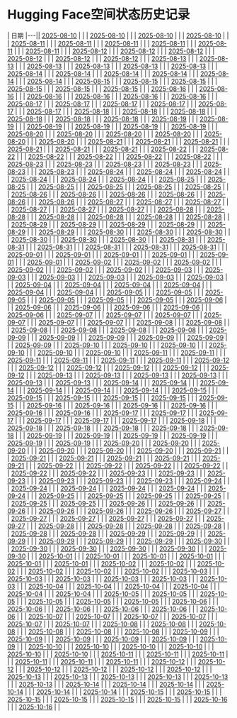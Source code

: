 # Hugging Face空间状态历史记录

| 日期 
|---|| [2025-08-10](https://github.com/asd5772525/Spaces-Keeper/commits/7bc56385deaededbdb2252cfc88d229d8057767f/docs/index.html) |  |
| [2025-08-10](https://github.com/asd5772525/Spaces-Keeper/commits/54ba6b46b6cdd29775ad5190e29cde4900ae0c39/docs/index.html) |  |
| [2025-08-10](https://github.com/asd5772525/Spaces-Keeper/commits/bc1d004f7f78b8c7edbd271566a70a80ff3af4aa/docs/index.html) |  |
| [2025-08-10](https://github.com/asd5772525/Spaces-Keeper/commits/071532f673b5a81868fd2bcd74e1015af9668811/docs/index.html) |  |
| [2025-08-11](https://github.com/asd5772525/Spaces-Keeper/commits/9e21b205b9feb33c85c46525ebeece32819b44ac/docs/index.html) |  |
| [2025-08-11](https://github.com/asd5772525/Spaces-Keeper/commits/164b531c61f99a2e5190e8ab5c0a3432ab5dfef6/docs/index.html) |  |
| [2025-08-11](https://github.com/asd5772525/Spaces-Keeper/commits/8c11533de2a0753d495b7384f988917023bddb39/docs/index.html) |  |
| [2025-08-11](https://github.com/asd5772525/Spaces-Keeper/commits/088df7f814ee31e67edda87d6e4e0618e03c1d3a/docs/index.html) |  |
| [2025-08-11](https://github.com/asd5772525/Spaces-Keeper/commits/0642507b6db9f4417fb7cba756cdb75b4a3f9978/docs/index.html) |  |
| [2025-08-11](https://github.com/asd5772525/Spaces-Keeper/commits/4306832582bd403c1be9cec3974031a9c16182e0/docs/index.html) |  |
| [2025-08-12](https://github.com/asd5772525/Spaces-Keeper/commits/867e94bc9985e12c99d26e833662332e6f67fe84/docs/index.html) |  |
| [2025-08-12](https://github.com/asd5772525/Spaces-Keeper/commits/b69234deccd3ade7060ccc395d5a6231dac27a95/docs/index.html) |  |
| [2025-08-12](https://github.com/asd5772525/Spaces-Keeper/commits/7fdf8b20c2f33fb045721e8340cfaa15931c852c/docs/index.html) |  |
| [2025-08-12](https://github.com/asd5772525/Spaces-Keeper/commits/ec0189b98c5fb5d2a98062bd0bbc6ca84e8036f2/docs/index.html) |  |
| [2025-08-12](https://github.com/asd5772525/Spaces-Keeper/commits/a9659397876334f14dfa28e9e99a1de7bf141ea9/docs/index.html) |  |
| [2025-08-12](https://github.com/asd5772525/Spaces-Keeper/commits/924fb6cc4441a2748d193b209e2b35d1953e169a/docs/index.html) |  |
| [2025-08-13](https://github.com/asd5772525/Spaces-Keeper/commits/ac9b3cb7808b71a56ae789707d9c24aba9d9445a/docs/index.html) |  |
| [2025-08-13](https://github.com/asd5772525/Spaces-Keeper/commits/98ad06017433326e7a4cd4a8f5327e99b22bf1de/docs/index.html) |  |
| [2025-08-13](https://github.com/asd5772525/Spaces-Keeper/commits/86685663a3ce59260069434a73103e194fa4dd32/docs/index.html) |  |
| [2025-08-13](https://github.com/asd5772525/Spaces-Keeper/commits/e17201c78a61eafa61e9237fe9795aa6d406aa10/docs/index.html) |  |
| [2025-08-13](https://github.com/asd5772525/Spaces-Keeper/commits/7222beb7fb224bcbdf6dd6fbeef91f398b909af9/docs/index.html) |  |
| [2025-08-13](https://github.com/asd5772525/Spaces-Keeper/commits/b251f19e8e231b5c1881ee23f9e9dc61035dc8b8/docs/index.html) |  |
| [2025-08-14](https://github.com/asd5772525/Spaces-Keeper/commits/c8ff28c46a115eb0ed5acf9112fad831ada1d836/docs/index.html) |  |
| [2025-08-14](https://github.com/asd5772525/Spaces-Keeper/commits/942617f38fa2999369be378b86707db644fee6f6/docs/index.html) |  |
| [2025-08-14](https://github.com/asd5772525/Spaces-Keeper/commits/171cb77810415b866d50a246be27346052dc4c1f/docs/index.html) |  |
| [2025-08-14](https://github.com/asd5772525/Spaces-Keeper/commits/b758fa504a2b9849bf29dc962920f8b160db6e22/docs/index.html) |  |
| [2025-08-14](https://github.com/asd5772525/Spaces-Keeper/commits/e7182e4c65f14d7cc9af990112fa7b9f50606a54/docs/index.html) |  |
| [2025-08-14](https://github.com/asd5772525/Spaces-Keeper/commits/153f436c24d3eb6f37c37ead3a91cdb897e9e83a/docs/index.html) |  |
| [2025-08-15](https://github.com/asd5772525/Spaces-Keeper/commits/d9b302a1bf8f79acdfe1af92dfa0302f8dc2906d/docs/index.html) |  |
| [2025-08-15](https://github.com/asd5772525/Spaces-Keeper/commits/bdc32b7eb5d43a8e2d6be4826dc15876bc7d634e/docs/index.html) |  |
| [2025-08-15](https://github.com/asd5772525/Spaces-Keeper/commits/4219748cf21779566ebdf5ed2e235693bbb57f37/docs/index.html) |  |
| [2025-08-15](https://github.com/asd5772525/Spaces-Keeper/commits/5193046f630ddf2c0c7b7925ece7a0aea4e16c85/docs/index.html) |  |
| [2025-08-15](https://github.com/asd5772525/Spaces-Keeper/commits/0f62a44e7f7f3c502c5bbfd53e1075ef2a0ddea5/docs/index.html) |  |
| [2025-08-15](https://github.com/asd5772525/Spaces-Keeper/commits/08350ee9d1edc79d1be7adbd6e62d4194c5db874/docs/index.html) |  |
| [2025-08-16](https://github.com/asd5772525/Spaces-Keeper/commits/a27921b56bd7f57da32af7cdf1855149e3e57a06/docs/index.html) |  |
| [2025-08-16](https://github.com/asd5772525/Spaces-Keeper/commits/5786799d2f117a41ef9384f225af2fba8a81203d/docs/index.html) |  |
| [2025-08-16](https://github.com/asd5772525/Spaces-Keeper/commits/c89e69be3b6eb804c2a9a0faf5740a57914a5d25/docs/index.html) |  |
| [2025-08-16](https://github.com/asd5772525/Spaces-Keeper/commits/f5280a026a64044f05e695f159612c62de138d25/docs/index.html) |  |
| [2025-08-16](https://github.com/asd5772525/Spaces-Keeper/commits/357c83b8a25f91ec867d91d015393fec8b094b79/docs/index.html) |  |
| [2025-08-16](https://github.com/asd5772525/Spaces-Keeper/commits/7e03712d9fb157a165c4cde55656e7560cae97ed/docs/index.html) |  |
| [2025-08-17](https://github.com/asd5772525/Spaces-Keeper/commits/d1981b05ac1d59772618f1e5f6ff85617888f003/docs/index.html) |  |
| [2025-08-17](https://github.com/asd5772525/Spaces-Keeper/commits/c990d3a7eb017e50b7d1b7ce9d933dc55c2ee84c/docs/index.html) |  |
| [2025-08-17](https://github.com/asd5772525/Spaces-Keeper/commits/07bf62dbddaddc218eabaf79cd25f4f9d64ec6a2/docs/index.html) |  |
| [2025-08-17](https://github.com/asd5772525/Spaces-Keeper/commits/140e586a51126ab6490a2decff5ee8fc1e411e42/docs/index.html) |  |
| [2025-08-17](https://github.com/asd5772525/Spaces-Keeper/commits/44777783d5918be3b9adb09c5940b3857ab13bf3/docs/index.html) |  |
| [2025-08-17](https://github.com/asd5772525/Spaces-Keeper/commits/5bdd682256a60398870d374394d804b4bb831223/docs/index.html) |  |
| [2025-08-18](https://github.com/asd5772525/Spaces-Keeper/commits/d821350758d91a85cb6be92c8082ac78549891ab/docs/index.html) |  |
| [2025-08-18](https://github.com/asd5772525/Spaces-Keeper/commits/fcc86088872d0bbea33bb775f1b0df703619dc9a/docs/index.html) |  |
| [2025-08-18](https://github.com/asd5772525/Spaces-Keeper/commits/085531cdb1cfc4881a847c4296a6d8f9096b2f48/docs/index.html) |  |
| [2025-08-18](https://github.com/asd5772525/Spaces-Keeper/commits/75efdb5b8277a0d673b44bf0aa259c3b7d85f481/docs/index.html) |  |
| [2025-08-18](https://github.com/asd5772525/Spaces-Keeper/commits/e2ebb31f067bddde4e4d023b606adcb7dc4253a7/docs/index.html) |  |
| [2025-08-18](https://github.com/asd5772525/Spaces-Keeper/commits/70dc9b45e9d5a96a9f3ca885212ce4266f9cfab4/docs/index.html) |  |
| [2025-08-19](https://github.com/asd5772525/Spaces-Keeper/commits/02734762f1697919910fa78437c6e28de3923cf8/docs/index.html) |  |
| [2025-08-19](https://github.com/asd5772525/Spaces-Keeper/commits/cff675416dc48eb962c6095097ddd45e4ca0e6b8/docs/index.html) |  |
| [2025-08-19](https://github.com/asd5772525/Spaces-Keeper/commits/ea14e6c2e3beda1a9b54e8e421fddf9a69254c7e/docs/index.html) |  |
| [2025-08-19](https://github.com/asd5772525/Spaces-Keeper/commits/3f32c15d646ad4758dccdd15aeb3fcb38dd78dd1/docs/index.html) |  |
| [2025-08-19](https://github.com/asd5772525/Spaces-Keeper/commits/747430e604ed68037b4e09b56323542feea267a6/docs/index.html) |  |
| [2025-08-19](https://github.com/asd5772525/Spaces-Keeper/commits/67080bd878afb32d90ca1b078f5a390a4d785cca/docs/index.html) |  |
| [2025-08-20](https://github.com/asd5772525/Spaces-Keeper/commits/7268b0a41ca8742150eb14fb37a8d8a7a0e67f6c/docs/index.html) |  |
| [2025-08-20](https://github.com/asd5772525/Spaces-Keeper/commits/f155faf249ea34853b7e6d2220b05cf1cc041054/docs/index.html) |  |
| [2025-08-20](https://github.com/asd5772525/Spaces-Keeper/commits/e0140b83e6665dbf99d077fbf16cc4451cf074d6/docs/index.html) |  |
| [2025-08-20](https://github.com/asd5772525/Spaces-Keeper/commits/d9e6b71fe6d34da78f242045f33bc58c0e4f3e59/docs/index.html) |  |
| [2025-08-20](https://github.com/asd5772525/Spaces-Keeper/commits/d181af133d5372e78fedb003c45c193ed16f4826/docs/index.html) |  |
| [2025-08-20](https://github.com/asd5772525/Spaces-Keeper/commits/2304f18da104c37309863d1d569bdc961de5832d/docs/index.html) |  |
| [2025-08-21](https://github.com/asd5772525/Spaces-Keeper/commits/0e603e99a67b82b463090293d99cbd5246f425f0/docs/index.html) |  |
| [2025-08-21](https://github.com/asd5772525/Spaces-Keeper/commits/db1d93db2301ba76f66456cf24d0726e48dc8f95/docs/index.html) |  |
| [2025-08-21](https://github.com/asd5772525/Spaces-Keeper/commits/adbf2b7705b612047abaf875fb946f9dea07a04e/docs/index.html) |  |
| [2025-08-21](https://github.com/asd5772525/Spaces-Keeper/commits/b2daec85d863b7e539c815439a6675c6c0e93c22/docs/index.html) |  |
| [2025-08-21](https://github.com/asd5772525/Spaces-Keeper/commits/271b5d2ce85b8324c9d937b7fc65d30d618b3ea2/docs/index.html) |  |
| [2025-08-21](https://github.com/asd5772525/Spaces-Keeper/commits/36b664abafd010aa76e7c916d89c1e174647a927/docs/index.html) |  |
| [2025-08-22](https://github.com/asd5772525/Spaces-Keeper/commits/415c1f4fd5d5dea68f1cf316281e8ecc3905f1b4/docs/index.html) |  |
| [2025-08-22](https://github.com/asd5772525/Spaces-Keeper/commits/76888247e1ffe4bed402fe5d4f5673402c2ea537/docs/index.html) |  |
| [2025-08-22](https://github.com/asd5772525/Spaces-Keeper/commits/b6097f1aa6d13edfacf386cdb15ba6775bfaa5cc/docs/index.html) |  |
| [2025-08-22](https://github.com/asd5772525/Spaces-Keeper/commits/d1cf1b50d5f35b2fef088a8bb6d054c50954b12b/docs/index.html) |  |
| [2025-08-22](https://github.com/asd5772525/Spaces-Keeper/commits/c6305a3c07bc15bbbb8580b8a83a680fca65d7c1/docs/index.html) |  |
| [2025-08-22](https://github.com/asd5772525/Spaces-Keeper/commits/f00d65ef0050cdacd5583c894c164080f86a3594/docs/index.html) |  |
| [2025-08-23](https://github.com/asd5772525/Spaces-Keeper/commits/2d33965652986c13ee1cff37948917d26e8d63ae/docs/index.html) |  |
| [2025-08-23](https://github.com/asd5772525/Spaces-Keeper/commits/db7f18a3b1b4347adffa333dd34a994d89832b7d/docs/index.html) |  |
| [2025-08-23](https://github.com/asd5772525/Spaces-Keeper/commits/abb8a12ac7f791f28e53f0deab900a904de5ec16/docs/index.html) |  |
| [2025-08-23](https://github.com/asd5772525/Spaces-Keeper/commits/319901547a5d9f21ef79fe744c198c9063e849f9/docs/index.html) |  |
| [2025-08-23](https://github.com/asd5772525/Spaces-Keeper/commits/6f9b09499aa6218a0c20083437e6c5ad9340d9bc/docs/index.html) |  |
| [2025-08-23](https://github.com/asd5772525/Spaces-Keeper/commits/b3948b91ff94b45e64f3238ac6ea691df8fafe7b/docs/index.html) |  |
| [2025-08-24](https://github.com/asd5772525/Spaces-Keeper/commits/b5661e4da47eefd4e1c830c73b6cfe0403045049/docs/index.html) |  |
| [2025-08-24](https://github.com/asd5772525/Spaces-Keeper/commits/982e8cf0960d35f307fb1b64d80ed9b242b33a71/docs/index.html) |  |
| [2025-08-24](https://github.com/asd5772525/Spaces-Keeper/commits/3625d75b7635573716784fa24b48d10a09e0374b/docs/index.html) |  |
| [2025-08-24](https://github.com/asd5772525/Spaces-Keeper/commits/f9f7ebb2e8c4ceaba4cf534381dc49ccc4f86f01/docs/index.html) |  |
| [2025-08-24](https://github.com/asd5772525/Spaces-Keeper/commits/5c22bb187aad3d509d5799961517a4c5fa3839c7/docs/index.html) |  |
| [2025-08-24](https://github.com/asd5772525/Spaces-Keeper/commits/89331e3f2554b5372e753922b896cb8e99349697/docs/index.html) |  |
| [2025-08-25](https://github.com/asd5772525/Spaces-Keeper/commits/4407ad7524ef8fc73fc971cc1594c0fbe07ea931/docs/index.html) |  |
| [2025-08-25](https://github.com/asd5772525/Spaces-Keeper/commits/24b0524196697d358d6f8f733014b0c1af71b8fd/docs/index.html) |  |
| [2025-08-25](https://github.com/asd5772525/Spaces-Keeper/commits/1d33a711cf15acbf452b62dd7967ee003f2154fd/docs/index.html) |  |
| [2025-08-25](https://github.com/asd5772525/Spaces-Keeper/commits/004583f33d47183ad2a08e643a6d2b14067b9e2a/docs/index.html) |  |
| [2025-08-25](https://github.com/asd5772525/Spaces-Keeper/commits/1ca1190dc197ef13644fec3b7d1afffc63e2bc88/docs/index.html) |  |
| [2025-08-25](https://github.com/asd5772525/Spaces-Keeper/commits/7897774f805a15ee896d0e746abb4360fa83c551/docs/index.html) |  |
| [2025-08-26](https://github.com/asd5772525/Spaces-Keeper/commits/2eb6ee76d548816ce1466a8bcea2cec2ab07b049/docs/index.html) |  |
| [2025-08-26](https://github.com/asd5772525/Spaces-Keeper/commits/be5afcdb00943fbe1a7de2849117b5c1ca0fa036/docs/index.html) |  |
| [2025-08-26](https://github.com/asd5772525/Spaces-Keeper/commits/c89ff911f1aa364e76eae27418c4b4264c89fe4f/docs/index.html) |  |
| [2025-08-26](https://github.com/asd5772525/Spaces-Keeper/commits/2d94317d6398fb5466a90231a2255963255a7658/docs/index.html) |  |
| [2025-08-26](https://github.com/asd5772525/Spaces-Keeper/commits/821f048c6495585311882c02ad907ba103f19550/docs/index.html) |  |
| [2025-08-26](https://github.com/asd5772525/Spaces-Keeper/commits/9467fd4536801cfd5803f0c85b0f4b591a81e0c8/docs/index.html) |  |
| [2025-08-27](https://github.com/asd5772525/Spaces-Keeper/commits/15ba23ee0f9524bbfb1387c8f989b97e2e3e5222/docs/index.html) |  |
| [2025-08-27](https://github.com/asd5772525/Spaces-Keeper/commits/b9ed6bd205276dc5d11547d5bff78729586c2aa2/docs/index.html) |  |
| [2025-08-27](https://github.com/asd5772525/Spaces-Keeper/commits/c55e6c28671f279c11f1a5422ab2312599407263/docs/index.html) |  |
| [2025-08-27](https://github.com/asd5772525/Spaces-Keeper/commits/e7187120425825993a15d68c018ea90ca8ad60e5/docs/index.html) |  |
| [2025-08-27](https://github.com/asd5772525/Spaces-Keeper/commits/af76e595285340ad95144608f9bda1c153043c07/docs/index.html) |  |
| [2025-08-27](https://github.com/asd5772525/Spaces-Keeper/commits/e9ff567c57fd69751b58005706ed1f60621af486/docs/index.html) |  |
| [2025-08-28](https://github.com/asd5772525/Spaces-Keeper/commits/30760814b873288b0402d47ce95808f75eef7303/docs/index.html) |  |
| [2025-08-28](https://github.com/asd5772525/Spaces-Keeper/commits/8d69eca941453db78d62d94ea5e29cd8ba15ae08/docs/index.html) |  |
| [2025-08-28](https://github.com/asd5772525/Spaces-Keeper/commits/cd0037ffc587bfb14f1d8732eb87e31c4c1e3818/docs/index.html) |  |
| [2025-08-28](https://github.com/asd5772525/Spaces-Keeper/commits/1614aaa8d0c3d74efac1dbe500ad8933c31d5d6c/docs/index.html) |  |
| [2025-08-28](https://github.com/asd5772525/Spaces-Keeper/commits/dbe9b34d73b5748af4543ca8eb7600dcf9f5fefa/docs/index.html) |  |
| [2025-08-28](https://github.com/asd5772525/Spaces-Keeper/commits/3960fe7b126ec75c65724672d8e4a35ff052c112/docs/index.html) |  |
| [2025-08-29](https://github.com/asd5772525/Spaces-Keeper/commits/217db9ad17d89fdb8de10d368b718873ed070cbc/docs/index.html) |  |
| [2025-08-29](https://github.com/asd5772525/Spaces-Keeper/commits/6c15d164bb58e60a996f4f6f78042b6da8a8edcb/docs/index.html) |  |
| [2025-08-29](https://github.com/asd5772525/Spaces-Keeper/commits/b809033cd48f8ff62671af9d72c856ba9e798355/docs/index.html) |  |
| [2025-08-29](https://github.com/asd5772525/Spaces-Keeper/commits/8bfb6b0263c2ab9d8d6767e92097ab5e14579fd6/docs/index.html) |  |
| [2025-08-29](https://github.com/asd5772525/Spaces-Keeper/commits/51b0ce508eecb7a29b85c82c2958cac77001871d/docs/index.html) |  |
| [2025-08-29](https://github.com/asd5772525/Spaces-Keeper/commits/07b2ea49058cc1086e417067fef67391e04c5d41/docs/index.html) |  |
| [2025-08-30](https://github.com/asd5772525/Spaces-Keeper/commits/58f32791190aff39c1c5ed4ba250b5edb59994a4/docs/index.html) |  |
| [2025-08-30](https://github.com/asd5772525/Spaces-Keeper/commits/89e1b8ea635c57fcecdb50120d84e1fa792ff9c1/docs/index.html) |  |
| [2025-08-30](https://github.com/asd5772525/Spaces-Keeper/commits/fe2242b4acac6f31fda85ea16fc8d3fc136d79e9/docs/index.html) |  |
| [2025-08-30](https://github.com/asd5772525/Spaces-Keeper/commits/694458e5666e20631d928cd81033e6efbe3e3341/docs/index.html) |  |
| [2025-08-30](https://github.com/asd5772525/Spaces-Keeper/commits/de296bf302de60cc3806062f9c6675cbfa2b42de/docs/index.html) |  |
| [2025-08-30](https://github.com/asd5772525/Spaces-Keeper/commits/6cd15eebb4123200f0e7eb8e1c5669b750e66431/docs/index.html) |  |
| [2025-08-31](https://github.com/asd5772525/Spaces-Keeper/commits/20722e02563eb090b88d9cb5eb3b43e95e8172b9/docs/index.html) |  |
| [2025-08-31](https://github.com/asd5772525/Spaces-Keeper/commits/42f69f8fd0a57811d9669a73f09bf3016ba32259/docs/index.html) |  |
| [2025-08-31](https://github.com/asd5772525/Spaces-Keeper/commits/87e6b079e7d8f412d695ec1490fdb1ecba9f1b3e/docs/index.html) |  |
| [2025-08-31](https://github.com/asd5772525/Spaces-Keeper/commits/aa341ab911f35dbc03b6be710fe602704a843734/docs/index.html) |  |
| [2025-08-31](https://github.com/asd5772525/Spaces-Keeper/commits/f246aed5356a48063de37eab3c12999958a627f6/docs/index.html) |  |
| [2025-08-31](https://github.com/asd5772525/Spaces-Keeper/commits/5f72a0f1c8d5f836e69e6abab79fdd3230aa6439/docs/index.html) |  |
| [2025-09-01](https://github.com/asd5772525/Spaces-Keeper/commits/168014403c926a9f0c4e521721ad957916cbc964/docs/index.html) |  |
| [2025-09-01](https://github.com/asd5772525/Spaces-Keeper/commits/f580e0308b73ad70c7315b2bda9c1e6970fbf493/docs/index.html) |  |
| [2025-09-01](https://github.com/asd5772525/Spaces-Keeper/commits/0d987ccc2de192858fe41473759a11c952689bed/docs/index.html) |  |
| [2025-09-01](https://github.com/asd5772525/Spaces-Keeper/commits/4924292d44db8275ffe0c9b06fe1479debcc814e/docs/index.html) |  |
| [2025-09-01](https://github.com/asd5772525/Spaces-Keeper/commits/babdb95b6666f668d2d27cd3896c3d433e1cb0ec/docs/index.html) |  |
| [2025-09-01](https://github.com/asd5772525/Spaces-Keeper/commits/ad247a3ad9ad255526e02879ab53c7deb1ebe4d9/docs/index.html) |  |
| [2025-09-02](https://github.com/asd5772525/Spaces-Keeper/commits/0c8ce9036b1e5975bf1a8206bf5d4ac0cdd9765e/docs/index.html) |  |
| [2025-09-02](https://github.com/asd5772525/Spaces-Keeper/commits/19b882698d158faf84048b1759070cd80a80c6d3/docs/index.html) |  |
| [2025-09-02](https://github.com/asd5772525/Spaces-Keeper/commits/7520a5a98f55c1226f6fff3f3384eb2be13e01d1/docs/index.html) |  |
| [2025-09-02](https://github.com/asd5772525/Spaces-Keeper/commits/9378d7e03136a0c185959217811877481982388b/docs/index.html) |  |
| [2025-09-02](https://github.com/asd5772525/Spaces-Keeper/commits/b1f9e5ce0be02d597975e265923f2e30354ef79f/docs/index.html) |  |
| [2025-09-02](https://github.com/asd5772525/Spaces-Keeper/commits/709b20a269a4209d83755a45a3063324b6762eaf/docs/index.html) |  |
| [2025-09-03](https://github.com/asd5772525/Spaces-Keeper/commits/a61a50be7f78f98dd3cdb1ad88e4f8bdef119da5/docs/index.html) |  |
| [2025-09-03](https://github.com/asd5772525/Spaces-Keeper/commits/048dbdacbd66bde8b84df55c23fdcc864cc56c8f/docs/index.html) |  |
| [2025-09-03](https://github.com/asd5772525/Spaces-Keeper/commits/4322e09df03f65791efa939b40a4d4f28ef1a5ab/docs/index.html) |  |
| [2025-09-03](https://github.com/asd5772525/Spaces-Keeper/commits/7531e62257986cfd996e0a41520b07c67486623d/docs/index.html) |  |
| [2025-09-03](https://github.com/asd5772525/Spaces-Keeper/commits/060f2372aca8d275b3c191bf1a69e84982afd5dd/docs/index.html) |  |
| [2025-09-03](https://github.com/asd5772525/Spaces-Keeper/commits/68cc2762f0c8f3ab368d4c6a70cb9b99c859ed1a/docs/index.html) |  |
| [2025-09-04](https://github.com/asd5772525/Spaces-Keeper/commits/481ad43158b1c95af98b062a736203ec542f0689/docs/index.html) |  |
| [2025-09-04](https://github.com/asd5772525/Spaces-Keeper/commits/eabe36db90afdb14c8ee6bae254007e70b02d3d0/docs/index.html) |  |
| [2025-09-04](https://github.com/asd5772525/Spaces-Keeper/commits/e1144c00a1d8d7770aeabf8d3a06f2f20d15b16b/docs/index.html) |  |
| [2025-09-04](https://github.com/asd5772525/Spaces-Keeper/commits/6def7e0a48a8c469eb69cdb71a7ab6fd90085e63/docs/index.html) |  |
| [2025-09-04](https://github.com/asd5772525/Spaces-Keeper/commits/2f3cfce99e65a8637ed3a14b5ce36686a8f4dfe1/docs/index.html) |  |
| [2025-09-04](https://github.com/asd5772525/Spaces-Keeper/commits/88f852eb011c5ccc05aaff780933048df78cc849/docs/index.html) |  |
| [2025-09-05](https://github.com/asd5772525/Spaces-Keeper/commits/0b647791401e7a13a3c912f837cfcc7fdd81c37f/docs/index.html) |  |
| [2025-09-05](https://github.com/asd5772525/Spaces-Keeper/commits/ae7f0218b8bfe56b4169e897473b3155df663251/docs/index.html) |  |
| [2025-09-05](https://github.com/asd5772525/Spaces-Keeper/commits/54b1f9f1f48a4c8ea1c17c40ac5490cfcd8557f7/docs/index.html) |  |
| [2025-09-05](https://github.com/asd5772525/Spaces-Keeper/commits/01546d402e74a437416eb8f8159eae6911c3cecf/docs/index.html) |  |
| [2025-09-05](https://github.com/asd5772525/Spaces-Keeper/commits/d9cbd41303ab1b18103dcdeaa30c97857ccaadd9/docs/index.html) |  |
| [2025-09-05](https://github.com/asd5772525/Spaces-Keeper/commits/2adfb173234a6b3327a818ea86bb594ad28ffbab/docs/index.html) |  |
| [2025-09-06](https://github.com/asd5772525/Spaces-Keeper/commits/de9defd351f3904770faa6c5e692b06926357d89/docs/index.html) |  |
| [2025-09-06](https://github.com/asd5772525/Spaces-Keeper/commits/9fab93a8209d37dc867cacd0000e5b43cc87646f/docs/index.html) |  |
| [2025-09-06](https://github.com/asd5772525/Spaces-Keeper/commits/eca2233aa8b29f5c8360335ebd0b91cd750c79df/docs/index.html) |  |
| [2025-09-06](https://github.com/asd5772525/Spaces-Keeper/commits/9492c1dd94847f2ec32d5ddf97c4874d63d5e242/docs/index.html) |  |
| [2025-09-06](https://github.com/asd5772525/Spaces-Keeper/commits/6b1320a2e61f815791b2ce0175e4d56304d79381/docs/index.html) |  |
| [2025-09-06](https://github.com/asd5772525/Spaces-Keeper/commits/ad2f0286aaf36ba38d1cb17e7b61158fe2493e8d/docs/index.html) |  |
| [2025-09-07](https://github.com/asd5772525/Spaces-Keeper/commits/26b910590421849e311c2df7015ce1ca99fd6d56/docs/index.html) |  |
| [2025-09-07](https://github.com/asd5772525/Spaces-Keeper/commits/297221e001de3c3e2576ca48fa52e202891a759c/docs/index.html) |  |
| [2025-09-07](https://github.com/asd5772525/Spaces-Keeper/commits/e0ea13acd57b2caf05d95d08ba0f5bdf7f69ec90/docs/index.html) |  |
| [2025-09-07](https://github.com/asd5772525/Spaces-Keeper/commits/c3b315b8c2981eacf348e78d1032d69d0f79755b/docs/index.html) |  |
| [2025-09-07](https://github.com/asd5772525/Spaces-Keeper/commits/eda23fcd9c26d37a0962b301ca180933212955e0/docs/index.html) |  |
| [2025-09-07](https://github.com/asd5772525/Spaces-Keeper/commits/f01329b1ff4bf444de0e05c4bdeda259053e7767/docs/index.html) |  |
| [2025-09-08](https://github.com/asd5772525/Spaces-Keeper/commits/988e2d3ebf316dac3c29cc5777faa0c414960d3d/docs/index.html) |  |
| [2025-09-08](https://github.com/asd5772525/Spaces-Keeper/commits/987c53ed1f6360959d5d3d7d5e5ba2be7a5342bb/docs/index.html) |  |
| [2025-09-08](https://github.com/asd5772525/Spaces-Keeper/commits/f443df33d061e39a16c1bfc4b3622120154b7287/docs/index.html) |  |
| [2025-09-08](https://github.com/asd5772525/Spaces-Keeper/commits/2506e4c0189a5dd7111a75f1304c303aaf36181f/docs/index.html) |  |
| [2025-09-08](https://github.com/asd5772525/Spaces-Keeper/commits/daa095c7bc1f63826eee33b32492b9381378403e/docs/index.html) |  |
| [2025-09-08](https://github.com/asd5772525/Spaces-Keeper/commits/55af61b9ab911c161e78249c3edf99c9cd1226df/docs/index.html) |  |
| [2025-09-09](https://github.com/asd5772525/Spaces-Keeper/commits/e8aab36b035cc693ef7313be3951056204fb925f/docs/index.html) |  |
| [2025-09-09](https://github.com/asd5772525/Spaces-Keeper/commits/9ce0a38a6cf4621884ed5ee06f1680a3e6bcb47f/docs/index.html) |  |
| [2025-09-09](https://github.com/asd5772525/Spaces-Keeper/commits/e9c2b7dc9458591eea79bd43c628f36e83d988cf/docs/index.html) |  |
| [2025-09-09](https://github.com/asd5772525/Spaces-Keeper/commits/44b5ca7ec9366a07c5c382673fd45c3f392df986/docs/index.html) |  |
| [2025-09-09](https://github.com/asd5772525/Spaces-Keeper/commits/7c01848077abb4cbddca2bda8c303bd490f0df0c/docs/index.html) |  |
| [2025-09-09](https://github.com/asd5772525/Spaces-Keeper/commits/8e1a4bd0a44b53a04fefda54b06900d7ace191c3/docs/index.html) |  |
| [2025-09-10](https://github.com/asd5772525/Spaces-Keeper/commits/4fb417cb06a756b485bd3ca659c2266b4f2ea48e/docs/index.html) |  |
| [2025-09-10](https://github.com/asd5772525/Spaces-Keeper/commits/ba77323f5f8dee6cc86b2f995f8ae80f0548881a/docs/index.html) |  |
| [2025-09-10](https://github.com/asd5772525/Spaces-Keeper/commits/09c6a7acfcb33cda9940a56b729ea32425d80aa4/docs/index.html) |  |
| [2025-09-10](https://github.com/asd5772525/Spaces-Keeper/commits/3cf716f390822a6cb134ad6a8b56710a99d0a7b2/docs/index.html) |  |
| [2025-09-10](https://github.com/asd5772525/Spaces-Keeper/commits/82fc5388b5cba84a3d383fcdcb00455bfc1b038a/docs/index.html) |  |
| [2025-09-10](https://github.com/asd5772525/Spaces-Keeper/commits/ed141a2995c1728232a2c6a21837ff5d4560575b/docs/index.html) |  |
| [2025-09-11](https://github.com/asd5772525/Spaces-Keeper/commits/efc3daea23718b8529b2f39a66a71223968c0436/docs/index.html) |  |
| [2025-09-11](https://github.com/asd5772525/Spaces-Keeper/commits/cb82a899094ceed7f9ab529bd1dd57770c67399d/docs/index.html) |  |
| [2025-09-11](https://github.com/asd5772525/Spaces-Keeper/commits/643b0bc3b533392a1e41ac48391882f375cf75a9/docs/index.html) |  |
| [2025-09-11](https://github.com/asd5772525/Spaces-Keeper/commits/238d55c207eccbf923722ea10b2e342a107adf4e/docs/index.html) |  |
| [2025-09-11](https://github.com/asd5772525/Spaces-Keeper/commits/d99c2db1c448de4c86db38588a48ff759a1225b5/docs/index.html) |  |
| [2025-09-11](https://github.com/asd5772525/Spaces-Keeper/commits/b53e5fa8c34cecc3d799122d744b322941ac6c51/docs/index.html) |  |
| [2025-09-12](https://github.com/asd5772525/Spaces-Keeper/commits/e8f45454b40f35b97286568a9c17eeeeb28178f0/docs/index.html) |  |
| [2025-09-12](https://github.com/asd5772525/Spaces-Keeper/commits/018186dd17567db1eaccae068feb56ed14f03f8c/docs/index.html) |  |
| [2025-09-12](https://github.com/asd5772525/Spaces-Keeper/commits/b798d53a5d3c1f71eac3e9d92d42d27d0e26e7ab/docs/index.html) |  |
| [2025-09-12](https://github.com/asd5772525/Spaces-Keeper/commits/62bd4d0ebb60f3676cad36c13dc8686c288d5766/docs/index.html) |  |
| [2025-09-12](https://github.com/asd5772525/Spaces-Keeper/commits/c38f079ad4e7c3658c15b255804e7c83ac5e5922/docs/index.html) |  |
| [2025-09-12](https://github.com/asd5772525/Spaces-Keeper/commits/56b18bd3c13203c6be714c1e853534aaf0eb0526/docs/index.html) |  |
| [2025-09-13](https://github.com/asd5772525/Spaces-Keeper/commits/f6abf12541581222922e670c1cfdf89b0350995b/docs/index.html) |  |
| [2025-09-13](https://github.com/asd5772525/Spaces-Keeper/commits/47b520ff97177153ac7f958997eec3c438bc2fa5/docs/index.html) |  |
| [2025-09-13](https://github.com/asd5772525/Spaces-Keeper/commits/3d435f7b57f21d45ece2276438983d8bc311887b/docs/index.html) |  |
| [2025-09-13](https://github.com/asd5772525/Spaces-Keeper/commits/8d77ea1f4066542c0ab03ab270bd5f0cf04e2d6f/docs/index.html) |  |
| [2025-09-13](https://github.com/asd5772525/Spaces-Keeper/commits/6888ebd3298a89c88aead8f9adaa42c5c8e5e753/docs/index.html) |  |
| [2025-09-13](https://github.com/asd5772525/Spaces-Keeper/commits/7a21fc0ea3096485902fc691312e70232f52291a/docs/index.html) |  |
| [2025-09-14](https://github.com/asd5772525/Spaces-Keeper/commits/7934ed359a9819ddbffa9c2d907a3b0151be6885/docs/index.html) |  |
| [2025-09-14](https://github.com/asd5772525/Spaces-Keeper/commits/9a0a885ed0b357878955376ecd3b2c44791c3660/docs/index.html) |  |
| [2025-09-14](https://github.com/asd5772525/Spaces-Keeper/commits/af52bd263de8709b83af97567d5ea38aae4f8d38/docs/index.html) |  |
| [2025-09-14](https://github.com/asd5772525/Spaces-Keeper/commits/138f00a7fa259759b924272ef3ab3fe98f38cc41/docs/index.html) |  |
| [2025-09-14](https://github.com/asd5772525/Spaces-Keeper/commits/0feb447b5dad8fcabb299c8cd1acd8d7510e1fad/docs/index.html) |  |
| [2025-09-14](https://github.com/asd5772525/Spaces-Keeper/commits/f7a0df666626b6f7a31308c1830ba92f3671745c/docs/index.html) |  |
| [2025-09-15](https://github.com/asd5772525/Spaces-Keeper/commits/1736d3054b9847f845e1a9601b12461245871a3d/docs/index.html) |  |
| [2025-09-15](https://github.com/asd5772525/Spaces-Keeper/commits/f7d453fc93bf1ac52d4cbfc7c2e27c5ce4bbbeb9/docs/index.html) |  |
| [2025-09-15](https://github.com/asd5772525/Spaces-Keeper/commits/5076fb5c881a009fc254beb81e0753c1959ba0ac/docs/index.html) |  |
| [2025-09-15](https://github.com/asd5772525/Spaces-Keeper/commits/e642c9f03817ecb3dd67fe7efb2a70ab2c578e4e/docs/index.html) |  |
| [2025-09-15](https://github.com/asd5772525/Spaces-Keeper/commits/63197740538fb2fa50df00b8bfc65ad676da7b1a/docs/index.html) |  |
| [2025-09-15](https://github.com/asd5772525/Spaces-Keeper/commits/f16895d2bbd7026e42c393cd5babe93038bddab6/docs/index.html) |  |
| [2025-09-16](https://github.com/asd5772525/Spaces-Keeper/commits/09646ef9c423baae97fb62db157d915f4011fdd6/docs/index.html) |  |
| [2025-09-16](https://github.com/asd5772525/Spaces-Keeper/commits/369fc42d29a76d07b4a0e264138e319ed8f2a376/docs/index.html) |  |
| [2025-09-16](https://github.com/asd5772525/Spaces-Keeper/commits/555dc96097ed9d31f3efe8e79f17928f1826b389/docs/index.html) |  |
| [2025-09-16](https://github.com/asd5772525/Spaces-Keeper/commits/321b64f69381ebcdf99e8ef35961d50a2079ff84/docs/index.html) |  |
| [2025-09-16](https://github.com/asd5772525/Spaces-Keeper/commits/d90863bf263c9cce03b7eb4f35390f11fbc56750/docs/index.html) |  |
| [2025-09-16](https://github.com/asd5772525/Spaces-Keeper/commits/31975a32c3f724e18dc47229bafb98c65d0b0dad/docs/index.html) |  |
| [2025-09-17](https://github.com/asd5772525/Spaces-Keeper/commits/b5eb8b764d5f41f1f040a484e8d9d8af9cb968d1/docs/index.html) |  |
| [2025-09-17](https://github.com/asd5772525/Spaces-Keeper/commits/07150c1252e42bce40b0a6b69142e33a6b2be4d6/docs/index.html) |  |
| [2025-09-17](https://github.com/asd5772525/Spaces-Keeper/commits/e908e2e381e3bfa63c27af9d9aae0277f449de80/docs/index.html) |  |
| [2025-09-17](https://github.com/asd5772525/Spaces-Keeper/commits/672464a7d2ad22a6384a0a1edc1e1c0a5f20ea2e/docs/index.html) |  |
| [2025-09-17](https://github.com/asd5772525/Spaces-Keeper/commits/0e3156fb4a05af479bb070ac79c9713cd1ef6e5f/docs/index.html) |  |
| [2025-09-17](https://github.com/asd5772525/Spaces-Keeper/commits/58b0e804ca7be7cb99316b4a4db958b401dcb373/docs/index.html) |  |
| [2025-09-18](https://github.com/asd5772525/Spaces-Keeper/commits/aeda9a533a2c0ce73111d00834785a67fc51ca2b/docs/index.html) |  |
| [2025-09-18](https://github.com/asd5772525/Spaces-Keeper/commits/a0e0348bd230cfe49284a3072e635b212df50820/docs/index.html) |  |
| [2025-09-18](https://github.com/asd5772525/Spaces-Keeper/commits/67d7c6053b92410c4c6a8ab14e537bddc3ec8d4d/docs/index.html) |  |
| [2025-09-18](https://github.com/asd5772525/Spaces-Keeper/commits/d941c7118c3fc7b3b7441cb4a1e69374babeb434/docs/index.html) |  |
| [2025-09-18](https://github.com/asd5772525/Spaces-Keeper/commits/ac1c214324a8165e8cc356bba270828451b19e68/docs/index.html) |  |
| [2025-09-18](https://github.com/asd5772525/Spaces-Keeper/commits/f670be97b1a21b71598242281f476a95d5af7ccf/docs/index.html) |  |
| [2025-09-19](https://github.com/asd5772525/Spaces-Keeper/commits/fb2a493a9f70d5180784adf3fe5db11ba8608c97/docs/index.html) |  |
| [2025-09-19](https://github.com/asd5772525/Spaces-Keeper/commits/17547dd9ffc08832956866cede6d1d173db5efbd/docs/index.html) |  |
| [2025-09-19](https://github.com/asd5772525/Spaces-Keeper/commits/c57d96b6bd7cb9437a36ca912d2f8391223eeacb/docs/index.html) |  |
| [2025-09-19](https://github.com/asd5772525/Spaces-Keeper/commits/510afe267ee2f5253e5e8cbcf3aca8b15d697c9c/docs/index.html) |  |
| [2025-09-19](https://github.com/asd5772525/Spaces-Keeper/commits/b31d5a507236abf9aaee7aa6cd4b9007ea5cc232/docs/index.html) |  |
| [2025-09-19](https://github.com/asd5772525/Spaces-Keeper/commits/85c43f6fdcd3040ca8da01186986f4a8295a76ed/docs/index.html) |  |
| [2025-09-20](https://github.com/asd5772525/Spaces-Keeper/commits/039f9056285a72a0c3005cf0924c2bd480375565/docs/index.html) |  |
| [2025-09-20](https://github.com/asd5772525/Spaces-Keeper/commits/444dbc9c79f4442bc2daf4e12b4f2192d64443d9/docs/index.html) |  |
| [2025-09-20](https://github.com/asd5772525/Spaces-Keeper/commits/80cc505da759f9084907335981abcc48c1f19843/docs/index.html) |  |
| [2025-09-20](https://github.com/asd5772525/Spaces-Keeper/commits/67f77db98b0fb533b75466e0cb8b32839068a109/docs/index.html) |  |
| [2025-09-20](https://github.com/asd5772525/Spaces-Keeper/commits/98802b53b7f56564f38ff36c67bfcd9b4e258eca/docs/index.html) |  |
| [2025-09-20](https://github.com/asd5772525/Spaces-Keeper/commits/c8c0dbb8ccbe1309d30ce41f187870fab89ffa24/docs/index.html) |  |
| [2025-09-21](https://github.com/asd5772525/Spaces-Keeper/commits/9c624bfc9bbc3fed615c9f46afc3b491b338c5ec/docs/index.html) |  |
| [2025-09-21](https://github.com/asd5772525/Spaces-Keeper/commits/a6d3d0f23d1e918b09df2f049e41040679bc085a/docs/index.html) |  |
| [2025-09-21](https://github.com/asd5772525/Spaces-Keeper/commits/8455c425b060f5e82405db0b2a239f33df553f5d/docs/index.html) |  |
| [2025-09-21](https://github.com/asd5772525/Spaces-Keeper/commits/f78583849dc9a6a9dc4fb7d98c3693197c58d463/docs/index.html) |  |
| [2025-09-21](https://github.com/asd5772525/Spaces-Keeper/commits/78ae5f9f9a4f7c9d1b4e1e14fafb3621e83ea10e/docs/index.html) |  |
| [2025-09-21](https://github.com/asd5772525/Spaces-Keeper/commits/4a2eb40f78d39a9c096b49182ffbeacb583dd625/docs/index.html) |  |
| [2025-09-22](https://github.com/asd5772525/Spaces-Keeper/commits/32e5bec5f1da2d8578822490e178ee42e1e8fe5c/docs/index.html) |  |
| [2025-09-22](https://github.com/asd5772525/Spaces-Keeper/commits/1621ed37a329af15ecba0035e009ce885b850267/docs/index.html) |  |
| [2025-09-22](https://github.com/asd5772525/Spaces-Keeper/commits/30a8aaccbb23e3c3c8b922b688e5c203fe86d920/docs/index.html) |  |
| [2025-09-22](https://github.com/asd5772525/Spaces-Keeper/commits/f2d958a9ee932f136a0958e44c97b1dad7b8125f/docs/index.html) |  |
| [2025-09-22](https://github.com/asd5772525/Spaces-Keeper/commits/1d18a3ed976460e2b1ed3ec6283f910f914a4c4f/docs/index.html) |  |
| [2025-09-22](https://github.com/asd5772525/Spaces-Keeper/commits/676380460c286c0ec3f07943ba89f8353354e61b/docs/index.html) |  |
| [2025-09-23](https://github.com/asd5772525/Spaces-Keeper/commits/17a8d2ff26beaa64212115bb7d0f06952b40de4a/docs/index.html) |  |
| [2025-09-23](https://github.com/asd5772525/Spaces-Keeper/commits/ae57c803ee14ad968245d4cc005c2461608f290d/docs/index.html) |  |
| [2025-09-23](https://github.com/asd5772525/Spaces-Keeper/commits/87bb128ea4418bd129c92eadda11ef43de38d22b/docs/index.html) |  |
| [2025-09-23](https://github.com/asd5772525/Spaces-Keeper/commits/66ab040379dfa908007f837c9080ea1b562f4a82/docs/index.html) |  |
| [2025-09-23](https://github.com/asd5772525/Spaces-Keeper/commits/91d242454e3943907e266cfa5a791323462f29d2/docs/index.html) |  |
| [2025-09-23](https://github.com/asd5772525/Spaces-Keeper/commits/f0caa6f6586876e6f6692756f78101ece9636e7c/docs/index.html) |  |
| [2025-09-24](https://github.com/asd5772525/Spaces-Keeper/commits/388914377971fd1a043bab52791d7e11cb1e43b5/docs/index.html) |  |
| [2025-09-24](https://github.com/asd5772525/Spaces-Keeper/commits/84b2053f58d95e496aba61332d470616beb7de4e/docs/index.html) |  |
| [2025-09-24](https://github.com/asd5772525/Spaces-Keeper/commits/c76e6a2b920a6284a57709fb2a36bf4eb2d23d86/docs/index.html) |  |
| [2025-09-24](https://github.com/asd5772525/Spaces-Keeper/commits/ed5ec6f5cfb782ba3464cd102da38d80ad3e1cb1/docs/index.html) |  |
| [2025-09-24](https://github.com/asd5772525/Spaces-Keeper/commits/db208554036d6d034b9dbfc4e1374506dd0da535/docs/index.html) |  |
| [2025-09-24](https://github.com/asd5772525/Spaces-Keeper/commits/260bc48292ffe9c7b5c2547c510b1f32cee09801/docs/index.html) |  |
| [2025-09-25](https://github.com/asd5772525/Spaces-Keeper/commits/780c20f6674afb6b1b46acb9f051f3cd6511f74e/docs/index.html) |  |
| [2025-09-25](https://github.com/asd5772525/Spaces-Keeper/commits/569c201662a088b1fcddb1529d2744ad4a849848/docs/index.html) |  |
| [2025-09-25](https://github.com/asd5772525/Spaces-Keeper/commits/c099912e99b52d03a638388c545e6604bb62dfba/docs/index.html) |  |
| [2025-09-25](https://github.com/asd5772525/Spaces-Keeper/commits/dbfebc444d9148b2360cfc38067b94d2651bc070/docs/index.html) |  |
| [2025-09-25](https://github.com/asd5772525/Spaces-Keeper/commits/54d7915079d84afb301dcf78d34a379b27d21169/docs/index.html) |  |
| [2025-09-25](https://github.com/asd5772525/Spaces-Keeper/commits/457a7ccb7729c0cfa06fe8386906d3869c6280d2/docs/index.html) |  |
| [2025-09-26](https://github.com/asd5772525/Spaces-Keeper/commits/a8277ac6bdb39fb8f61d2d2a08fe2594f6448799/docs/index.html) |  |
| [2025-09-26](https://github.com/asd5772525/Spaces-Keeper/commits/1f8ed318e285cbce7eb254376102b0090c84be09/docs/index.html) |  |
| [2025-09-26](https://github.com/asd5772525/Spaces-Keeper/commits/6dc9a8da1ba7b68243c67aa2f05f454d3b30ff23/docs/index.html) |  |
| [2025-09-26](https://github.com/asd5772525/Spaces-Keeper/commits/117dbfa521e359430a273bf67958eff88178fe39/docs/index.html) |  |
| [2025-09-26](https://github.com/asd5772525/Spaces-Keeper/commits/5ce2a6e1ce5e910165962b2f8ad362333ad6454c/docs/index.html) |  |
| [2025-09-26](https://github.com/asd5772525/Spaces-Keeper/commits/eba73440918af49d2df04688f3739b0cfe3de19e/docs/index.html) |  |
| [2025-09-27](https://github.com/asd5772525/Spaces-Keeper/commits/7af0fea36984bdb0c25dce8496377e5a3c934720/docs/index.html) |  |
| [2025-09-27](https://github.com/asd5772525/Spaces-Keeper/commits/9c2c8c83899fd8e967a533d6139ab19ede172360/docs/index.html) |  |
| [2025-09-27](https://github.com/asd5772525/Spaces-Keeper/commits/71d21c31ee332a4b4bdac75d3e510f78756dc378/docs/index.html) |  |
| [2025-09-27](https://github.com/asd5772525/Spaces-Keeper/commits/b76b05ce69cefae36b1a365717d0c3cbb63937c7/docs/index.html) |  |
| [2025-09-27](https://github.com/asd5772525/Spaces-Keeper/commits/c01304833825fe821a1dfd9a365f65b9755f92db/docs/index.html) |  |
| [2025-09-27](https://github.com/asd5772525/Spaces-Keeper/commits/552a3df9c7d6a6b098489a70bc8418301453a18d/docs/index.html) |  |
| [2025-09-28](https://github.com/asd5772525/Spaces-Keeper/commits/063e47361495a3bfadd0db71c0b4606ec482fca6/docs/index.html) |  |
| [2025-09-28](https://github.com/asd5772525/Spaces-Keeper/commits/ecc0d422a8bae573c92de93547370c4fbe054f7e/docs/index.html) |  |
| [2025-09-28](https://github.com/asd5772525/Spaces-Keeper/commits/47ff24f1e162b2e394654fec21008b838ef8675e/docs/index.html) |  |
| [2025-09-28](https://github.com/asd5772525/Spaces-Keeper/commits/35cf7e68346520e7f149fee8a4174138bb0b4610/docs/index.html) |  |
| [2025-09-28](https://github.com/asd5772525/Spaces-Keeper/commits/9388fe6cd14fa2914a68a9aa5d3fa3225bba54dd/docs/index.html) |  |
| [2025-09-28](https://github.com/asd5772525/Spaces-Keeper/commits/4e1653a86038010a04ab68f1ef6c1c096830ce55/docs/index.html) |  |
| [2025-09-29](https://github.com/asd5772525/Spaces-Keeper/commits/2c8376bef881eb4ce65411b32697f7862408dec7/docs/index.html) |  |
| [2025-09-29](https://github.com/asd5772525/Spaces-Keeper/commits/9906639ead2f159f006615e4c6229c2fd7029a61/docs/index.html) |  |
| [2025-09-29](https://github.com/asd5772525/Spaces-Keeper/commits/8abf19a743195fa17a3b31903de74737ddd3b751/docs/index.html) |  |
| [2025-09-29](https://github.com/asd5772525/Spaces-Keeper/commits/576085b7892ad9e6b69bf2241c4d9d81aa2696d5/docs/index.html) |  |
| [2025-09-29](https://github.com/asd5772525/Spaces-Keeper/commits/fa8f8bf3f08b7f3639ff8cc92a53a1df2932649d/docs/index.html) |  |
| [2025-09-29](https://github.com/asd5772525/Spaces-Keeper/commits/275e22edc642d59f9dd0bff397c6abdf6d415f72/docs/index.html) |  |
| [2025-09-30](https://github.com/asd5772525/Spaces-Keeper/commits/e34c8a6b2dbd922598be1bb5e777c5d69512a38c/docs/index.html) |  |
| [2025-09-30](https://github.com/asd5772525/Spaces-Keeper/commits/cd6c89e7aa869d12ba8586bf88cae471ec0b5121/docs/index.html) |  |
| [2025-09-30](https://github.com/asd5772525/Spaces-Keeper/commits/fb72423b2ae111c38feb729e087cb0adf2fa2790/docs/index.html) |  |
| [2025-09-30](https://github.com/asd5772525/Spaces-Keeper/commits/98e77ce71c40ca56ec0dfd5153652c90fb2f8feb/docs/index.html) |  |
| [2025-09-30](https://github.com/asd5772525/Spaces-Keeper/commits/e0bc15ce2d3e00bd6ec57e5592e0ea73a4b7cf30/docs/index.html) |  |
| [2025-09-30](https://github.com/asd5772525/Spaces-Keeper/commits/e961ce616d16d23e5c3431c541b6f8d964a4d8e0/docs/index.html) |  |
| [2025-10-01](https://github.com/asd5772525/Spaces-Keeper/commits/4eb25db65ae0de99a986a84b5645eec6b9c115d3/docs/index.html) |  |
| [2025-10-01](https://github.com/asd5772525/Spaces-Keeper/commits/e15a9b610b7dd1afc8bdf58b6dba1eba7263108a/docs/index.html) |  |
| [2025-10-01](https://github.com/asd5772525/Spaces-Keeper/commits/43e22f3075cd67e10f19688f46298d51ca24750b/docs/index.html) |  |
| [2025-10-01](https://github.com/asd5772525/Spaces-Keeper/commits/3dcadde62e24d8c918b2cd851af57f1fb415ce81/docs/index.html) |  |
| [2025-10-01](https://github.com/asd5772525/Spaces-Keeper/commits/39fd4b8aae89c1f560e1d6a0aff633a1af2311cd/docs/index.html) |  |
| [2025-10-01](https://github.com/asd5772525/Spaces-Keeper/commits/b0e1ac7bde2624b2b7ea245e4230a1d1da727177/docs/index.html) |  |
| [2025-10-02](https://github.com/asd5772525/Spaces-Keeper/commits/a26bae61f29bc7eaee896b1b36af8a585cf7a363/docs/index.html) |  |
| [2025-10-02](https://github.com/asd5772525/Spaces-Keeper/commits/69a11f296dac640a173f981cad66bc0b06662fb4/docs/index.html) |  |
| [2025-10-02](https://github.com/asd5772525/Spaces-Keeper/commits/91f54b260b9742912893387e6162003366648fce/docs/index.html) |  |
| [2025-10-02](https://github.com/asd5772525/Spaces-Keeper/commits/ebd1ff3d3ecc42534a63b8e6ce51cd7a2a497ad6/docs/index.html) |  |
| [2025-10-02](https://github.com/asd5772525/Spaces-Keeper/commits/9f376345704df43b897af309f0dd2c4166c5f29e/docs/index.html) |  |
| [2025-10-02](https://github.com/asd5772525/Spaces-Keeper/commits/dc4fc39f740fb4f832721dc9601282d7b8988f6d/docs/index.html) |  |
| [2025-10-03](https://github.com/asd5772525/Spaces-Keeper/commits/49b811cc8c4c4e6b00f927ca0373d6f7db97d633/docs/index.html) |  |
| [2025-10-03](https://github.com/asd5772525/Spaces-Keeper/commits/fe0c82991d90df8efd8422de499640399a855c68/docs/index.html) |  |
| [2025-10-03](https://github.com/asd5772525/Spaces-Keeper/commits/56d32888a3536488c0ce2c409ba5a05598b43207/docs/index.html) |  |
| [2025-10-03](https://github.com/asd5772525/Spaces-Keeper/commits/ebc553b0001267e33afcac22bdf15755c8ad6033/docs/index.html) |  |
| [2025-10-03](https://github.com/asd5772525/Spaces-Keeper/commits/c226ac2daddb09235029fb569631a976d6c96e63/docs/index.html) |  |
| [2025-10-03](https://github.com/asd5772525/Spaces-Keeper/commits/f0429c980040bd16b81f7e75c31365c836854dbe/docs/index.html) |  |
| [2025-10-04](https://github.com/asd5772525/Spaces-Keeper/commits/320e98c098b07879542bbb1bbc0e252ed250a1d8/docs/index.html) |  |
| [2025-10-04](https://github.com/asd5772525/Spaces-Keeper/commits/bc226a34f13042ac416b4dfe657ac53af92acf26/docs/index.html) |  |
| [2025-10-04](https://github.com/asd5772525/Spaces-Keeper/commits/70702e95d8ee4d236cc1115d9aeec57b6f1d5248/docs/index.html) |  |
| [2025-10-04](https://github.com/asd5772525/Spaces-Keeper/commits/4b43e6a8604191a6e7cbc9d42f919097781428e4/docs/index.html) |  |
| [2025-10-04](https://github.com/asd5772525/Spaces-Keeper/commits/65db99c77b67ccd71252f93b279a5fa1143257be/docs/index.html) |  |
| [2025-10-04](https://github.com/asd5772525/Spaces-Keeper/commits/ac7ac7d9c7c9c02bcbbd567551242c92006ba4d4/docs/index.html) |  |
| [2025-10-05](https://github.com/asd5772525/Spaces-Keeper/commits/6ae2024b20989b7ca407933f1d5fb4b69b01ae31/docs/index.html) |  |
| [2025-10-05](https://github.com/asd5772525/Spaces-Keeper/commits/35f7ab8088eda50b2c661235a95b1578a0d18fff/docs/index.html) |  |
| [2025-10-05](https://github.com/asd5772525/Spaces-Keeper/commits/5ce3210d6c5c0d845687a4fcc0beb14db0c97f09/docs/index.html) |  |
| [2025-10-05](https://github.com/asd5772525/Spaces-Keeper/commits/b63bfbba3fef9c12f8d3f9287ec02932e349913e/docs/index.html) |  |
| [2025-10-05](https://github.com/asd5772525/Spaces-Keeper/commits/98cd1889368b97820e71cd3d72732ada2e1019cd/docs/index.html) |  |
| [2025-10-05](https://github.com/asd5772525/Spaces-Keeper/commits/ab7b0629975f4d453c40f708cb6bd04eb9ab19e7/docs/index.html) |  |
| [2025-10-06](https://github.com/asd5772525/Spaces-Keeper/commits/450dd792a3701d6671078ae54cf6dd5c3c6e2f23/docs/index.html) |  |
| [2025-10-06](https://github.com/asd5772525/Spaces-Keeper/commits/ac791e6286f8b2a957e2457b56aa2b6cfbf1d1e4/docs/index.html) |  |
| [2025-10-06](https://github.com/asd5772525/Spaces-Keeper/commits/d82b134427aae18fe8f8a8d3674092d99ca38b62/docs/index.html) |  |
| [2025-10-06](https://github.com/asd5772525/Spaces-Keeper/commits/32e4f179f263a00ffe8337543a0030791700b42b/docs/index.html) |  |
| [2025-10-06](https://github.com/asd5772525/Spaces-Keeper/commits/16db57309329c1be62ff3eec4a001b81ddc223c2/docs/index.html) |  |
| [2025-10-06](https://github.com/asd5772525/Spaces-Keeper/commits/e5f4dc6d904e0a9e33c15173d58b84e70c9c835e/docs/index.html) |  |
| [2025-10-07](https://github.com/asd5772525/Spaces-Keeper/commits/71573a0f42d4735656195dcad57c5ac9a8efc85b/docs/index.html) |  |
| [2025-10-07](https://github.com/asd5772525/Spaces-Keeper/commits/b0f450a6af670c04688c7c2eaa808525c467939d/docs/index.html) |  |
| [2025-10-07](https://github.com/asd5772525/Spaces-Keeper/commits/ff0c1de217ddf9cf88491100d8822959ab09a071/docs/index.html) |  |
| [2025-10-07](https://github.com/asd5772525/Spaces-Keeper/commits/6dd363fa6ba9edc9b4c8380379c1ff1b687a6997/docs/index.html) |  |
| [2025-10-07](https://github.com/asd5772525/Spaces-Keeper/commits/dc44a98a87c835f54dee1e71ab2285dab461a8c7/docs/index.html) |  |
| [2025-10-07](https://github.com/asd5772525/Spaces-Keeper/commits/b3e2a56ae27bcf04908b5679b0ab78704953f658/docs/index.html) |  |
| [2025-10-08](https://github.com/asd5772525/Spaces-Keeper/commits/bf93091d0ed64b10c1b369c0e179687dca8f7f65/docs/index.html) |  |
| [2025-10-08](https://github.com/asd5772525/Spaces-Keeper/commits/908b2b5de9eca218f0e3bbfc3507bda09bf00a3a/docs/index.html) |  |
| [2025-10-08](https://github.com/asd5772525/Spaces-Keeper/commits/98bf7a13db5654abdeeb9c6dd23026ec1e46d5ec/docs/index.html) |  |
| [2025-10-08](https://github.com/asd5772525/Spaces-Keeper/commits/4cd1569e421c55049133c11344104797082b6ce4/docs/index.html) |  |
| [2025-10-08](https://github.com/asd5772525/Spaces-Keeper/commits/18a007e47f89451107b5d9048ada0aa8a91d84dd/docs/index.html) |  |
| [2025-10-08](https://github.com/asd5772525/Spaces-Keeper/commits/8cc433eee34103505d3e89d8ae16266870b03509/docs/index.html) |  |
| [2025-10-09](https://github.com/asd5772525/Spaces-Keeper/commits/be3ba279dce973f7effff2a38aeef65b2e2cc7c2/docs/index.html) |  |
| [2025-10-09](https://github.com/asd5772525/Spaces-Keeper/commits/37b0bc8a85a0fdf25e776181c582f8bed6297434/docs/index.html) |  |
| [2025-10-09](https://github.com/asd5772525/Spaces-Keeper/commits/c7900549e4b617f7ce319974f77763823a42778e/docs/index.html) |  |
| [2025-10-09](https://github.com/asd5772525/Spaces-Keeper/commits/8de52a6157d292ee0c57abc97225612423b1d7c5/docs/index.html) |  |
| [2025-10-09](https://github.com/asd5772525/Spaces-Keeper/commits/bef5c93fdf356f41c09b03bd16a5a865aaf74899/docs/index.html) |  |
| [2025-10-09](https://github.com/asd5772525/Spaces-Keeper/commits/5baa5663da5f2fdfd5cae77a684be4bedd902220/docs/index.html) |  |
| [2025-10-10](https://github.com/asd5772525/Spaces-Keeper/commits/da88eb1dc2a3891b0b80e3e21b7b7a69ab79e294/docs/index.html) |  |
| [2025-10-10](https://github.com/asd5772525/Spaces-Keeper/commits/ee0da9475d25eff28540dc172483d989780ee003/docs/index.html) |  |
| [2025-10-10](https://github.com/asd5772525/Spaces-Keeper/commits/189cc160b34b3b38679d628b6926241ecbf491dc/docs/index.html) |  |
| [2025-10-10](https://github.com/asd5772525/Spaces-Keeper/commits/1302b43418082d421b7eb8a2c4e2c5361d57c9e2/docs/index.html) |  |
| [2025-10-10](https://github.com/asd5772525/Spaces-Keeper/commits/063e7655993d37b2cbbd5225fb2cd497960072dd/docs/index.html) |  |
| [2025-10-10](https://github.com/asd5772525/Spaces-Keeper/commits/947f7dd9b6385525ec3d720bdf16439811f85404/docs/index.html) |  |
| [2025-10-11](https://github.com/asd5772525/Spaces-Keeper/commits/ef239426e078f12428a2f36aceb192fa769e9e7b/docs/index.html) |  |
| [2025-10-11](https://github.com/asd5772525/Spaces-Keeper/commits/680a94947bfefe7d47515891bb417ecf9f3e5865/docs/index.html) |  |
| [2025-10-11](https://github.com/asd5772525/Spaces-Keeper/commits/564f38dd133826616da06932f2b085ed9331560d/docs/index.html) |  |
| [2025-10-11](https://github.com/asd5772525/Spaces-Keeper/commits/7e33a8d59cf7cdb843492f2ff1e061f0aa9f5421/docs/index.html) |  |
| [2025-10-11](https://github.com/asd5772525/Spaces-Keeper/commits/7ca316d279863b55e68245d4d359db80b458a9ad/docs/index.html) |  |
| [2025-10-11](https://github.com/asd5772525/Spaces-Keeper/commits/d924bd116ad4bb17f88124790c63e6287980ca2e/docs/index.html) |  |
| [2025-10-12](https://github.com/asd5772525/Spaces-Keeper/commits/59649fc805b12ad1c997bc23368e17233e57506d/docs/index.html) |  |
| [2025-10-12](https://github.com/asd5772525/Spaces-Keeper/commits/bda76a1cf3c3747880dd458fc7c42e58fa98acb0/docs/index.html) |  |
| [2025-10-12](https://github.com/asd5772525/Spaces-Keeper/commits/25f2d5c7c2d76387332027a353a426cb6567e2ac/docs/index.html) |  |
| [2025-10-12](https://github.com/asd5772525/Spaces-Keeper/commits/a711f232a73a89a96d349abdd7274591daf9d885/docs/index.html) |  |
| [2025-10-12](https://github.com/asd5772525/Spaces-Keeper/commits/d3922fd2edabaf3eab8d6dd3c0419396285ccc71/docs/index.html) |  |
| [2025-10-12](https://github.com/asd5772525/Spaces-Keeper/commits/e8bc2247667624ab0dcf4a134796fa3844113122/docs/index.html) |  |
| [2025-10-13](https://github.com/asd5772525/Spaces-Keeper/commits/25ace406c1e4d39059917c8c9716c9b970aa4f4a/docs/index.html) |  |
| [2025-10-13](https://github.com/asd5772525/Spaces-Keeper/commits/fd28a28ba3fcb80b978c029671951731b85ee8b6/docs/index.html) |  |
| [2025-10-13](https://github.com/asd5772525/Spaces-Keeper/commits/95a3f3ca3c20e0d0f098cc033f1897e59292c174/docs/index.html) |  |
| [2025-10-13](https://github.com/asd5772525/Spaces-Keeper/commits/94b944b0d7f0bbc03159ec410ac6753605f32036/docs/index.html) |  |
| [2025-10-13](https://github.com/asd5772525/Spaces-Keeper/commits/c03104e7e14827aee4d430038718320bf867951d/docs/index.html) |  |
| [2025-10-13](https://github.com/asd5772525/Spaces-Keeper/commits/e53090169ad224a641d6be1ac087822bfe794236/docs/index.html) |  |
| [2025-10-14](https://github.com/asd5772525/Spaces-Keeper/commits/acc2c9634a2ed46c0b776dc8822bb7f5ad648084/docs/index.html) |  |
| [2025-10-14](https://github.com/asd5772525/Spaces-Keeper/commits/19098d081cd6f45a0793ce2caab21f78377edb55/docs/index.html) |  |
| [2025-10-14](https://github.com/asd5772525/Spaces-Keeper/commits/54c1526d57b87ee449f5f9d959d9118b08256ffd/docs/index.html) |  |
| [2025-10-14](https://github.com/asd5772525/Spaces-Keeper/commits/36d4ffd9a9608a21d7a7de6932514ae587b8ae2a/docs/index.html) |  |
| [2025-10-14](https://github.com/asd5772525/Spaces-Keeper/commits/1f8da7fb58b3503339aac1e856b975fd12b243cf/docs/index.html) |  |
| [2025-10-14](https://github.com/asd5772525/Spaces-Keeper/commits/1ec9f3da8ef34ed476be7c7b5ab77ce92b59bf76/docs/index.html) |  |
| [2025-10-15](https://github.com/asd5772525/Spaces-Keeper/commits/e01df82bc3f5c2a305c8d81f2d2acdac83da4fbe/docs/index.html) |  |
| [2025-10-15](https://github.com/asd5772525/Spaces-Keeper/commits/24217fdd9dd91a55dbfc897da39ebb527bbaa054/docs/index.html) |  |
| [2025-10-15](https://github.com/asd5772525/Spaces-Keeper/commits/6f34bae71b131a7c36a76600b477e5c4862f30d9/docs/index.html) |  |
| [2025-10-15](https://github.com/asd5772525/Spaces-Keeper/commits/c3bbcc7c343b6b4c96aafd5e13b0e5a161695591/docs/index.html) |  |
| [2025-10-15](https://github.com/asd5772525/Spaces-Keeper/commits/baaaa1d2e6287cd3067690210a1260a409f9d602/docs/index.html) |  |
| [2025-10-15](https://github.com/asd5772525/Spaces-Keeper/commits/b4519989fbb8101f95f5b7bbfc36d2511fbfe88c/docs/index.html) |  |
| [2025-10-16](https://github.com/asd5772525/Spaces-Keeper/commits/afbe08db109373c3e0da88146790ee34bee17051/docs/index.html) |  |
| [2025-10-16](https://github.com/asd5772525/Spaces-Keeper/commits/079212f668daca13bfe8012c15fb31c78f7241a1/docs/index.html) |  |
